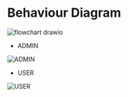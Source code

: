 # Behaviour Diagram

![flowchart drawio](https://user-images.githubusercontent.com/94165024/142679904-4be672e1-a1bb-47a3-94b9-82798795d4c4.png)

  - ADMIN
 
![ADMIN](https://user-images.githubusercontent.com/94165024/142852403-68b032b7-b012-47ce-b50a-f6d2e08e3e6c.png)

  - USER

![USER](https://user-images.githubusercontent.com/94165024/142854022-1c66c677-4286-451d-acb9-e69ca93e3ccc.png)



